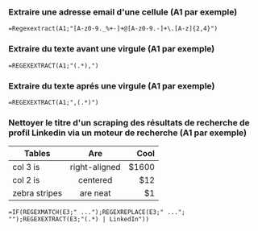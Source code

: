 ### Extraire une adresse email d'une cellule (A1 par exemple)
```
=Regexextract(A1;"[A-z0-9._%+-]+@[A-z0-9.-]+\.[A-z]{2,4}")
```

### Extraire du texte avant une virgule (A1 par exemple)
```
=REGEXEXTRACT(A1;"(.*),")
```

### Extraire du texte aprés une virgule (A1 par exemple)
```
=REGEXEXTRACT(A1;",(.*)")

```
### Nettoyer le titre d'un scraping des résultats de recherche de profil Linkedin via un moteur de recherche (A1 par exemple)

| Tables        | Are           | Cool  |
| ------------- |:-------------:| -----:|
| col 3 is      | right-aligned | $1600 |
| col 2 is      | centered      |   $12 |
| zebra stripes | are neat      |    $1 |

```
=IF(REGEXMATCH(E3;" ...");REGEXREPLACE(E3;" ..."; "");REGEXEXTRACT(E3;"(.*) | LinkedIn"))
```
